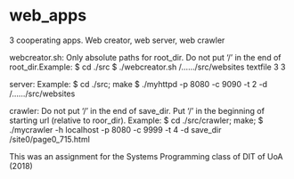 # web_apps
3 cooperating apps. Web creator, web server, web crawler

webcreator.sh: Only absolute paths for root_dir. Do not put ‘/’ in the end of root_dir.Example:
$ cd ./src
$ ./webcreator.sh /……/src/websites textfile 3 3

server: Example:
$ cd ./src; make
$ ./myhttpd -p 8080 -c 9090 -t 2 -d /……/src/websites

crawler: Do not put ‘/’ in the end of save_dir. Put ‘/’ in the beginning of starting url (relative to roor_dir). Example:
$ cd ./src/crawler; make;
$ ./mycrawler -h localhost -p 8080 -c 9999 -t 4 -d save_dir /site0/page0_715.html


This was an assignment for the Systems Programming class of DIT of UoA (2018)
